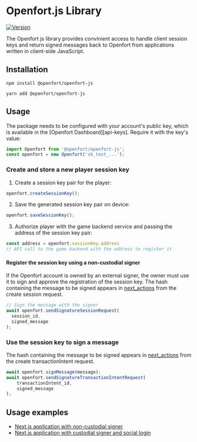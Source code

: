 # Openfort.js Library

[![Version](https://img.shields.io/npm/v/@openfort/openfort-js.svg)](https://www.npmjs.org/package/@openfort/openfort-js)

The Openfort js library provides convinient access to handle client session keys and return signed messages back to Openfort from applications written in client-side JavaScript.

## Installation

```shell
npm install @openfort/openfort-js
```

```shell
yarn add @openfort/openfort-js
```

## Usage

The package needs to be configured with your account's public key, which is
available in the [Openfort Dashboard][api-keys]. Require it with the key's
value:

```js
import Openfort from '@openfort/openfort-js';
const openfort = new Openfort('sk_test_...');
```

### Create and store a new player session key

1. Create a session key pair for the player:

```typescript
openfort.createSessionKey();
```

2. Save the generated session key pair on device:

```typescript
openfort.saveSessionKey();
```

3. Authorize player with the game backend service and passing the address of the session key pair:

```typescript
const address = openfort.sessionKey.address
// API call to the game backend with the address to register it
```

#### Register the session key using a non-custodial signer

If the Openfort account is owned by an external signer, the owner must use it to sign and approve the registration of the session key. The hash containing the message to be signed appears in [next_actions][next-action] from the create session request.

```typescript
// Sign the message with the signer
await openfort.sendSignatureSessionRequest(
  session_id,
  signed_message
);
```

### Use the session key to sign a message

The hash containing the message to be signed appears in [next_actions][next-action] from the create transactionIntent request.

```typescript
await openfort.signMessage(message);
await openfort.sendSignatureTransactionIntentRequest(
    transactionIntent_id,
    signed_message
);
```

## Usage examples
- [Next.js application with non-custodial signer](https://github.com/openfort-xyz/samples/tree/main/rainbow-ssv-nextjs)
- [Next.js application with custodial signer and social login](https://github.com/openfort-xyz/samples/tree/main/ssv-social-nextjs)

[next-action]: [https://dashboard.openfort.xyz/api-keys](https://www.openfort.xyz/docs/api/transaction_intents#the-transaction-intent-object)

<!--
# vim: set tw=79:
-->
